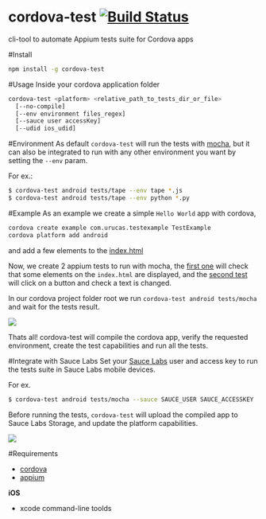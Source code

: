 # cordova-test [![Build Status](https://travis-ci.org/Urucas/cordova-test.svg)](https://travis-ci.org/Urucas/cordova-test)
cli-tool to automate Appium tests suite for Cordova apps

#Install
```bash
npm install -g cordova-test
```

#Usage
Inside your cordova application folder
```bash
cordova-test <platform> <relative_path_to_tests_dir_or_file> 
  [--no-compile] 
  [--env environment files_regex]
  [--sauce user accessKey]
  [--udid ios_udid]
```

#Environment
As default ```cordova-test``` will run the tests with [mocha](http://mochajs.org/), but it can also be integrated to run with any other environment you want by setting the ```--env``` param.

For ex.:
```bash
$ cordova-test android tests/tape --env tape *.js
$ cordova-test android tests/tape --env python *.py
```

#Example
As an example we create a simple ```Hello World``` app with cordova,

```bash
cordova create example com.urucas.testexample TestExample
cordova platform add android
```
and add a few elements to the [index.html]()

Now, we create 2 appium tests to run with mocha, the [first one](https://github.com/Urucas/cordova-test/blob/master/example/mocha/tests/1_index_test.js) will check that some elements on the ```index.html``` are displayed, and the [second test](https://github.com/Urucas/cordova-test/blob/master/example/mocha/tests/2_button_test.js) will click on a button and check a text is changed.

In our cordova project folder root we run ```cordova-test android tests/mocha``` and wait for the tests result.

<img src="https://raw.githubusercontent.com/Urucas/cordova-test/master/screen.png">

Thats all! cordova-test will compile the cordova app, verify the requested environment, create the test capabilities and run all the tests. 

#Integrate with Sauce Labs
Set your [Sauce Labs](https://saucelabs.com/) user and access key to run the tests suite in Sauce Labs mobile devices.

For ex. 
```bash
$ cordova-test android tests/mocha --sauce SAUCE_USER SAUCE_ACCESSKEY
```
Before running the tests, ```cordova-test``` will upload the compiled app to Sauce Labs Storage, and update the platform capabilities. 

<img src="https://raw.githubusercontent.com/Urucas/cordova-test/master/screen-sauce.png">

#Requirements
* [cordova](https://cordova.apache.org/)
* [appium](https://github.com/appium/appium)

**iOS**
* xcode command-line toolds

